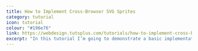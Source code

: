 ```yaml
---
title: How to Implement Cross-Browser SVG Sprites
category: tutorial
icon: tutorial
colour: "#196e76"
link: https://webdesign.tutsplus.com/tutorials/how-to-implement-cross-browser-svg-sprites--cms-22427
excerpt: "In this tutorial I’m going to demonstrate a basic implementation of some SVG icons, how to provide a fallback, and how to turn them into an SVG sprite."
---
```

